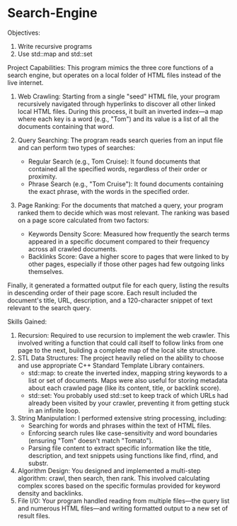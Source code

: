 # Search-Engine

Objectives:
1) Write recursive programs
2) Use std::map and std::set

Project Capabilities:
This program mimics the three core functions of a search engine, but operates on a local folder of HTML files instead of the live internet.

1) Web Crawling: Starting from a single "seed" HTML file, your program recursively navigated through hyperlinks to discover all other linked local HTML files. During this process, it built an inverted index—a map where each key is a word (e.g., "Tom") and its value is a list of all the documents containing that word.

2) Query Searching: The program reads search queries from an input file and can perform two types of searches:
     - Regular Search (e.g., Tom Cruise): It found documents that contained all the specified words, regardless of their order or proximity.
     - Phrase Search (e.g., "Tom Cruise"): It found documents containing the exact phrase, with the words in the specified order.

3) Page Ranking: For the documents that matched a query, your program ranked them to decide which was most relevant. The ranking was based on a page score calculated from two factors:
     - Keywords Density Score: Measured how frequently the search terms appeared in a specific document compared to their frequency across all crawled documents.
     - Backlinks Score: Gave a higher score to pages that were linked to by other pages, especially if those other pages had few outgoing links themselves.

Finally, it generated a formatted output file for each query, listing the results in descending order of their page score. Each result included the document's title, URL, description, and a 120-character snippet of text relevant to the search query.

Skills Gained: 

1) Recursion: Required to use recursion to implement the web crawler. This involved writing a function that could call itself to follow links from one page to the next, building a complete map of the local site structure.
2) STL Data Structures: The project heavily relied on the ability to choose and use appropriate C++ Standard Template Library containers.
     - std::map: to create the inverted index, mapping string keywords to a list or set of documents. Maps were also useful for storing metadata about each crawled page (like its content, title, or backlink score).
     - std::set: You probably used std::set to keep track of which URLs had already been visited by your crawler, preventing it from getting stuck in an infinite loop.
3) String Manipulation: I performed extensive string processing, including:
     - Searching for words and phrases within the text of HTML files.
     - Enforcing search rules like case-sensitivity and word boundaries (ensuring "Tom" doesn't match "Tomato").
     - Parsing file content to extract specific information like the title, description, and text snippets using functions like find, rfind, and substr.
4) Algorithm Design: You designed and implemented a multi-step algorithm: crawl, then search, then rank. This involved calculating complex scores based on the specific formulas provided for keyword density and backlinks.
5) File I/O: Your program handled reading from multiple files—the query list and numerous HTML files—and writing formatted output to a new set of result files.
